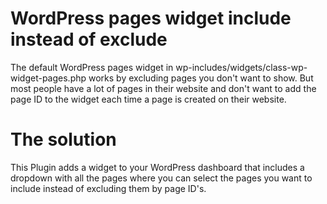 # WordPress pages widget include instead of exclude
The default WordPress pages widget in wp-includes/widgets/class-wp-widget-pages.php works by excluding pages you don't want to show. But most people have a lot of pages in their website and don't want to add the page ID to the widget each time a page is created on their website.

# The solution
This Plugin adds a widget to your WordPress dashboard that includes a dropdown with all the pages where you can select the pages you want to include instead of excluding them by page ID's.


